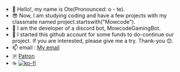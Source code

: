 - 👋 Hello!, my name is Ote(Pronounced: o - te).
- 😎 Now, I am studying coding and have a few projects with my classmate named project.startswith("Mowcode").
- 🌱 I am the developer of a discord bot, MowcodeGamingBot.
- 💞️ I started this github account for some funds to do-continue our project. If you are interested, please give me a try. Thank-you 😊.
- 📫 email : [My email](ratnaritjumnong@gamil.com)
- 🇵 [Patron](https://www.patreon.com/bePatron?u=74857866)
- ☕ [![ko-fi](https://ko-fi.com/img/githubbutton_sm.svg)](https://ko-fi.com/L4L7D0RJY)

<!---
OteEnded/OteEnded is a ✨ special ✨ repository because its `README.md` (this file) appears on your GitHub profile.
You can click the Preview link to take a look at your changes.
--->
